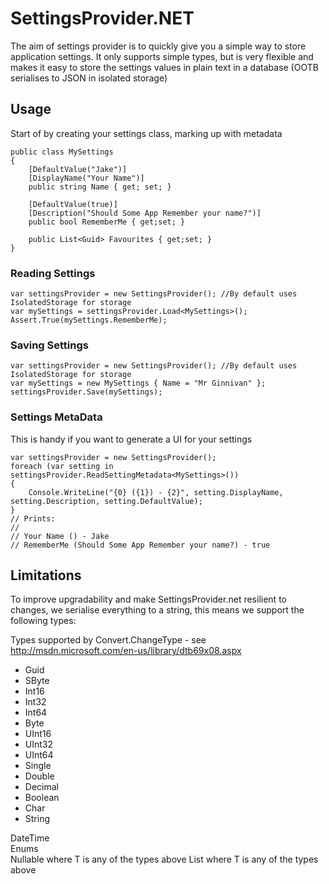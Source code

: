 # SettingsProvider.NET
The aim of settings provider is to quickly give you a simple way to store application settings. It only supports simple types, but is very flexible and makes it easy to store the settings values in plain text in a database (OOTB serialises to JSON in isolated storage)  

## Usage

Start of by creating your settings class, marking up with metadata

    public class MySettings
    {
        [DefaultValue("Jake")]
        [DisplayName("Your Name")]
        public string Name { get; set; }

        [DefaultValue(true)]
        [Description("Should Some App Remember your name?")]
        public bool RememberMe { get;set; }
		
		public List<Guid> Favourites { get;set; }
    }

### Reading Settings

    var settingsProvider = new SettingsProvider(); //By default uses IsolatedStorage for storage
    var mySettings = settingsProvider.Load<MySettings>();
    Assert.True(mySettings.RememberMe); 

### Saving Settings

    var settingsProvider = new SettingsProvider(); //By default uses IsolatedStorage for storage
    var mySettings = new MySettings { Name = "Mr Ginnivan" };
    settingsProvider.Save(mySettings);

### Settings MetaData
This is handy if you want to generate a UI for your settings

	var settingsProvider = new SettingsProvider();
	foreach (var setting in settingsProvider.ReadSettingMetadata<MySettings>())
	{
	    Console.WriteLine("{0} ({1}) - {2}", setting.DisplayName, setting.Description, setting.DefaultValue);
	}
	// Prints:
	//
	// Your Name () - Jake
	// RememberMe (Should Some App Remember your name?) - true

## Limitations

To improve upgradability and make SettingsProvider.net resilient to changes, we serialise everything to a string, this means we support the following types:

Types supported by Convert.ChangeType - see http://msdn.microsoft.com/en-us/library/dtb69x08.aspx  
 - Guid
 - SByte   
 - Int16  
 - Int32  
 - Int64  
 - Byte  
 - UInt16  
 - UInt32  
 - UInt64  
 - Single  
 - Double  
 - Decimal  
 - Boolean  
 - Char  
 - String  
  
DateTime  
Enums  
Nullable<T> where T is any of the types above
List<T> where T is any of the types above
